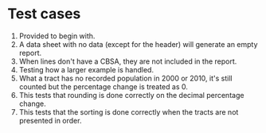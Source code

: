 # Test cases

1. Provided to begin with.
2. A data sheet with no data (except for the header) will generate an empty report.
3. When lines don't have a CBSA, they are not included in the report.
4. Testing how a larger example is handled.
5. What a tract has no recorded population in 2000 or 2010, it's still counted but the percentage change is treated as 0.
6. This tests that rounding is done correctly on the decimal percentage change.
7. This tests that the sorting is done correctly when the tracts are not presented in order.
